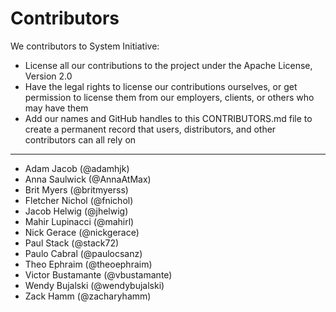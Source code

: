 # Contributors

We contributors to System Initiative:

* License all our contributions to the project under the Apache License, Version 2.0
* Have the legal rights to license our contributions ourselves, or get permission to license them from our employers, clients, or others who may have them
* Add our names and GitHub handles to this CONTRIBUTORS.md file to create a permanent record that users, distributors, and other contributors can all rely on

-----------
* Adam Jacob (@adamhjk)
* Anna Saulwick (@AnnaAtMax)
* Brit Myers (@britmyerss)
* Fletcher Nichol (@fnichol)
* Jacob Helwig (@jhelwig)
* Mahir Lupinacci (@mahirl)
* Nick Gerace (@nickgerace)
* Paul Stack (@stack72)
* Paulo Cabral (@paulocsanz)
* Theo Ephraim (@theoephraim)
* Victor Bustamante (@vbustamante)
* Wendy Bujalski (@wendybujalski)
* Zack Hamm (@zacharyhamm)
